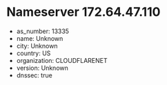 # Nameserver 172.64.47.110

* as_number: 13335
* name: Unknown
* city: Unknown
* country: US
* organization: CLOUDFLARENET
* version: Unknown
* dnssec: true

